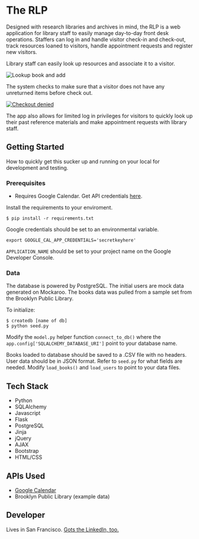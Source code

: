 # The RLP

Designed with research libraries and archives in mind, the RLP is a web application for library staff to easily manage day-to-day front desk  operations. Staffers can log in and handle visitor check-in and check-out, track resources loaned to visitors, handle appointment requests and register new visitors.

Library staff can easily look up resources and associate it to a visitor.

<img src="https://j.gifs.com/L8rg5g.gif" title="Lookup book and add">

The system checks to make sure that a visitor does not have any unreturned items before check out.

<a href="https://gifs.com/gif/E9klPk"><img src="https://j.gifs.com/E9klPk.gif" title="Checkout denied"></a>

The app also allows for limited log in privileges for visitors to quickly look up their past reference materials and make appointment requests with library staff.

## Getting Started

How to quickly get this sucker up and running on your local for development and testing.

### Prerequisites

* Requires Google Calendar. Get API credentials [here](https://developers.google.com).

Install the requirements to your enviroment.

```
$ pip install -r requirements.txt
```

Google credentials should be set to an environmental variable.

```
export GOOGLE_CAL_APP_CREDENTIALS='secretkeyhere'
```

```APPLICATION_NAME``` should be set to your project name on the Google Developer Console.

### Data

The database is powered by PostgreSQL. The initial users are mock data generated on Mockaroo. The books data was pulled from a sample set from the Brooklyn Public Library.

To initialize:

```
$ createdb [name of db]
$ python seed.py
```

Modify the ```model.py``` helper function ```connect_to_db()``` where the ```app.config['SQLALCHEMY_DATABASE_URI']``` point to your database name.

Books loaded to database should be saved to a .CSV file with no headers. User data should be in JSON format. Refer to ```seed.py``` for what fields are needed. Modify ```load_books()``` and ```load_users``` to point to your data files.

## Tech Stack

* Python
* SQLAlchemy
* Javascript
* Flask
* PostgreSQL
* Jinja
* jQuery
* AJAX
* Bootstrap
* HTML/CSS

## APIs Used

* [Google Calendar](https://developers.google.com/google-apps/calendar)
* Brooklyn Public Library (example data)

## Developer

Lives in San Francisco. [Gots the LinkedIn, too.](https://www.linkedin.com/in/myrnaalcaide)
